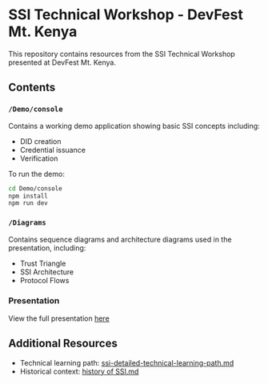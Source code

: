 # SSI Technical Workshop - DevFest Mt. Kenya

This repository contains resources from the SSI Technical Workshop presented at DevFest Mt. Kenya.

## Contents

### `/Demo/console`
Contains a working demo application showing basic SSI concepts including:
- DID creation
- Credential issuance
- Verification

To run the demo:
```bash
cd Demo/console
npm install
npm run dev
```

### `/Diagrams`
Contains sequence diagrams and architecture diagrams used in the presentation, including:
- Trust Triangle
- SSI Architecture
- Protocol Flows

### Presentation
View the full presentation [here](https://docs.google.com/presentation/d/1qJbFLp_n___AByEJqgsLkDo69N84jbLyi1jiuPX-WzI/edit?usp=sharing)

## Additional Resources
- Technical learning path: [ssi-detailed-technical-learning-path.md](ssi-detailed-technical-learning-path.md)
- Historical context: [history of SSI.md](history%20of%20SSI.md)

